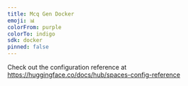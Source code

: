```yaml
---
title: Mcq Gen Docker
emoji: 📊
colorFrom: purple
colorTo: indigo
sdk: docker
pinned: false
---
```


Check out the configuration reference at https://huggingface.co/docs/hub/spaces-config-reference
